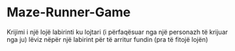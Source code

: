 # Maze-Runner-Game
Krijimi i një lojë labirinti ku lojtari (i përfaqësuar nga  një personazh të krijuar nga ju) lëviz nëpër një labirint për të  arritur fundin (pra të fitojë lojën)
